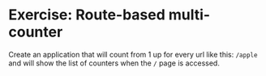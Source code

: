# Exercise: Route-based multi-counter


Create an application that will count from 1 up for every url like this: `/apple` and will
show the list of counters when the `/` page is accessed.


